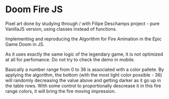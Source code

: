 # Doom Fire JS

Pixel art done by studying through / with Filipe Deschamps project - pure VanillaJS version, using classes instead of functions.

Implementing and reproducing the Algorithm for Fire Animation in the Epic Game Doom in JS.

As it uses exactly the same logic of the legendary game, it is not optimized at all for perfomance. Do not try to check the demo in mobile.

Basically a number range from 0 to 36 is associated with a color pallete.
By applying the algorithm, the bottom (with the most light color possible - 36) will randomly decreasing the value above and getting
darker as it go up in the table rows. 
With some control to proportionally descrease it in this fire range colors, it will bring the fire moving impression.
